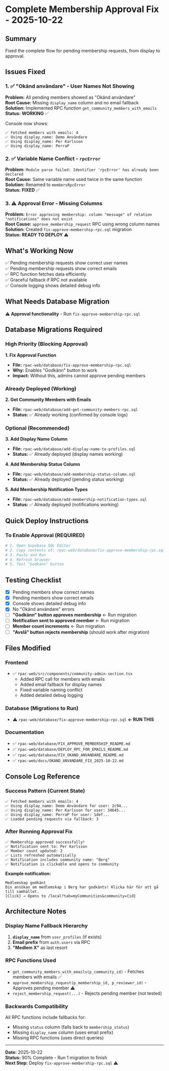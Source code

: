 # Complete Membership Approval Fix - 2025-10-22

## Summary

Fixed the complete flow for pending membership requests, from display to approval.

## Issues Fixed

### 1. ✅ "Okänd användare" - User Names Not Showing
**Problem:** All pending members showed as "Okänd användare"  
**Root Cause:** Missing `display_name` column and no email fallback  
**Solution:** Implemented RPC function `get_community_members_with_emails`  
**Status:** **WORKING** ✅  

Console now shows:
```
✅ Fetched members with emails: 4
✅ Using display_name: Demo Användare
✅ Using display_name: Per Karlsson
✅ Using display_name: PerraP
```

### 2. ✅ Variable Name Conflict - `rpcError`
**Problem:** `Module parse failed: Identifier 'rpcError' has already been declared`  
**Root Cause:** Same variable name used twice in the same function  
**Solution:** Renamed to `membersRpcError`  
**Status:** **FIXED** ✅

### 3. ⚠️ Approval Error - Missing Columns
**Problem:** `Error approving membership: column "message" of relation "notifications" does not exist`  
**Root Cause:** `approve_membership_request` RPC using wrong column names  
**Solution:** Created `fix-approve-membership-rpc.sql` migration  
**Status:** **READY TO DEPLOY** ⚠️

## What's Working Now

✅ Pending membership requests show correct user names  
✅ Pending membership requests show correct emails  
✅ RPC function fetches data efficiently  
✅ Graceful fallback if RPC not available  
✅ Console logging shows detailed debug info  

## What Needs Database Migration

⚠️ **Approval functionality** - Run `fix-approve-membership-rpc.sql`

## Database Migrations Required

### High Priority (Blocking Approval)

**1. Fix Approval Function**
- **File:** `rpac-web/database/fix-approve-membership-rpc.sql`
- **Why:** Enables "Godkänn" button to work
- **Impact:** Without this, admins cannot approve pending members

### Already Deployed (Working)

**2. Get Community Members with Emails**
- **File:** `rpac-web/database/add-get-community-members-rpc.sql`
- **Status:** ✅ Already working (confirmed by console logs)

### Optional (Recommended)

**3. Add Display Name Column**
- **File:** `rpac-web/database/add-display-name-to-profiles.sql`
- **Status:** ✅ Already deployed (display names working)

**4. Add Membership Status Column**
- **File:** `rpac-web/database/add-membership-status-column.sql`
- **Status:** ✅ Already deployed (pending status working)

**5. Add Membership Notification Types**
- **File:** `rpac-web/database/add-membership-notification-types.sql`
- **Status:** ✅ Already deployed (notifications working)

## Quick Deploy Instructions

### To Enable Approval (REQUIRED)

```bash
# 1. Open Supabase SQL Editor
# 2. Copy contents of: rpac-web/database/fix-approve-membership-rpc.sql
# 3. Paste and Run
# 4. Refresh browser
# 5. Test "Godkänn" button
```

## Testing Checklist

- [x] Pending members show correct names
- [x] Pending members show correct emails
- [x] Console shows detailed debug info
- [x] No "Okänd användare" errors
- [ ] **"Godkänn" button approves membership** ← Run migration
- [ ] **Notification sent to approved member** ← Run migration
- [ ] **Member count increments** ← Run migration
- [ ] **"Avslå" button rejects membership** (should work after migration)

## Files Modified

### Frontend
- ✅ `rpac-web/src/components/community-admin-section.tsx`
  - Added RPC call for members with emails
  - Added email fallback for display names
  - Fixed variable naming conflict
  - Added detailed debug logging

### Database (Migrations to Run)
- ⚠️ `rpac-web/database/fix-approve-membership-rpc.sql` **← RUN THIS**

### Documentation
- ✅ `rpac-web/database/FIX_APPROVE_MEMBERSHIP_README.md`
- ✅ `rpac-web/database/DEPLOY_RPC_FOR_EMAILS_README.md`
- ✅ `rpac-web/database/FIX_OKAND_ANVANDARE_README.md`
- ✅ `rpac-web/docs/OKAND_ANVANDARE_FIX_2025-10-22.md`

## Console Log Reference

### Success Pattern (Current State)
```
✅ Fetched members with emails: 4
✅ Using display_name: Demo Användare for user: 2c94...
✅ Using display_name: Per Karlsson for user: 34645...
✅ Using display_name: PerraP for user: 1def...
✅ Loaded pending requests via fallback: 3
```

### After Running Approval Fix
```
✅ Membership approved successfully!
✅ Notification sent to: Per Karlsson
✅ Member count updated: 2
✅ Lists refreshed automatically
✅ Notification includes community name: "Berg"
✅ Notification is clickable and opens to community
```

**Example notification:**
```
Medlemskap godkänt
Din ansökan om medlemskap i Berg har godkänts! Klicka här för att gå till samhället.
[Click] → Opens to /local?tab=myCommunities&community={id}
```

## Architecture Notes

### Display Name Fallback Hierarchy
1. **`display_name`** from `user_profiles` (if exists)
2. **Email prefix** from `auth.users` via RPC
3. **"Medlem X"** as last resort

### RPC Functions Used
- `get_community_members_with_emails(p_community_id)` - Fetches members with emails ✅
- `approve_membership_request(p_membership_id, p_reviewer_id)` - Approves pending member ⚠️
- `reject_membership_request(...)` - Rejects pending member (not tested)

### Backwards Compatibility
All RPC functions include fallbacks for:
- Missing `status` column (falls back to `membership_status`)
- Missing `display_name` column (uses email prefix)
- Missing RPC functions (uses direct queries)

---

**Date:** 2025-10-22  
**Status:** 90% Complete - Run 1 migration to finish  
**Next Step:** Deploy `fix-approve-membership-rpc.sql` ⚠️

